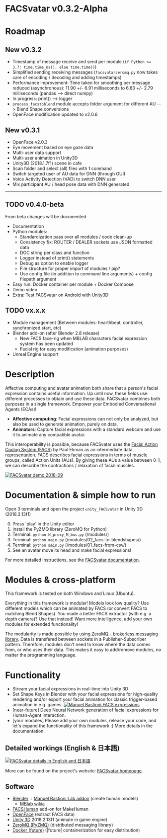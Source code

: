 # FACSvatar v0.3.2-Alpha

# Roadmap

## New v0.3.2

* Timestamp of message receive and send per module (`if Python >= 3.7: time.time_ns(), else time.time()`)
* Simplified sending receiving messages (`facsvatarzeromq.py` now takes care of encoding / decoding and adding timestamps)
* Performance improvement: Time taken for smoothing per message reduced (asynchronous): 11.90 +/- 6.91 milliseconds to 6.83 +/- 2.79 milliseconds (pandas --> direct numpy)
* In progress: print() --> logger
* `process_facstoblend` module accepts folder argument for different AU --> Blend Shape conversions
* OpenFace modification updated to v2.0.6

## New v0.3.1

* OpenFace v2.0.3
* Eye movement based on eye gaze data
* Multi-user data support
* Multi-user animation in Unity3D
* Unity3D (2018.1.7f1) scene in cafe
* Scan folder and select (all) files with 1 command
* Switch targeted user of AU data for DNN (through GUI)
* Voice Activity Detection (VAD) to switch DNN user
* Mix participant AU / head pose data with DNN generated

---


## TODO v0.4.0-beta
From beta changes will be documented

* Documentation
* Python modules:
    * Standardization pass over all modules / code clean-up
    * Consistency fix: ROUTER / DEALER sockets use JSON formatted data
    * DOC string per class and function
    * Logger instead of print() statements
    * Debug as option to enable logger
    * File structure for proper import of modules / pip?
    * Use config file (in addition to command line arguments) + config filepath argument
* Easy run: Docker container per module + Docker Compose
* Demo video
* Extra: Test FACSvatar on Android with Unity3D

## TODO vx.x.x

* Module management (Between modules: hearthbeat, controller, synchronized start, etc)
* Blender add-on (after Blender 2.8 release)
    * New FACS face-rig when MBLAB characters facial expression system has been updated
    * Facial rig for easy modification (animation purposes)
* Unreal Engine support


# Description

Affective computing and avatar animation both share that a person's facial expression contains useful information. Up until now, these fields use different processes to obtain and use these data. FACSvatar combines both purposes in a single framework. Empower your Embodied Conversational Agents (ECAs)!

* **Affective computing**: Facial expressions can not only be analyzed, but also be used to generate animation, purely on data.
* **Animators**: Capture facial expressions with a standard webcam and use it to animate any compatible avatar.

This interoperability is possible, because FACSvatar uses the [Facial Action Coding System (FACS)](https://en.wikipedia.org/wiki/Facial_Action_Coding_System "https://en.wikipedia.org/wiki/Facial_Action_Coding_System") by Paul Ekman as an intermediate data representation. FACS describes facial expressions in terms of muscle groups, called Action Units (AUs). By giving these AUs a value between 0-1, we can describe the contractions / relaxation of facial muscles.

[![FACSvatar demo 2018-09](https://img.youtube.com/vi/J2FvrIl-ypU/0.jpg)](https://www.youtube.com/watch?v=J2FvrIl-ypU)

# Documentation & simple how to run

Open 3 terminals and open the project `unity_FACSvatar` in Unity 3D (2018.2.13f1)

0. Press 'play' in the Unity editor
0. Install the PyZMQ library (ZeroMQ for Python)
0. Terminal: `python N_proxy_M_bus.py`  (/modules/)
0. Terminal: `python main.py`  (/modules/02_facs-to-blendshapes/)
0. Terminal: `python main.py`  (/modules/01_facs-from-csv/)
0. See an avatar move its head and make facial expressions!

For more detailed instructions, see the [FACSvatar documentation](https://facsvatar.readthedocs.io/en/latest/).


# Modules & cross-platform

This framework is tested on both Windows and Linux (Ubuntu).

Everything in this framework is modular! Models look low quality? Use different models which can be animated by FACS (or convert FACS to matching Blend Shapes). You made a better FACS extractor (with e.g. a depth camera)? Use that instead! Want more intelligence, add your own modules for extended functionality!

The modularity is made possible by using [ZeroMQ - brokerless messaging library](http://zeromq.org/). Data is transfered between sockets in a Publisher-Subscriber pattern. Therefore, modules don't need to know where the data comes from, or who uses their data. This makes it easy to add/remove modules, no matter the programming language.


# Functionality

* Stream your facial expressions in real-time into Unity 3D
* Set Shape Keys in Blender with your facial expressions for high-quality rendering and/or export your facial animation for classic trigger-based animation in e.g. games.
[![Manuel Bastioni FACS expressions](https://img.youtube.com/vi/ImB3it_26bc/0.jpg)](https://www.youtube.com/watch?v=ImB3it_26bc)
* [near-future] Deep Neural Network generation of facial expressions for Human-Agent Interaction.
* [your modules] Please add your own modules, release your code, and let's expand the functionality of this framework :) More details in the documentation.


## Detailed workings (English & 日本語)
[![FACSvatar details in English and 日本語](https://surafusoft.eu/facsvatar/files/2018/10/FACSvatar_poster_25_A4-724x1024.png)](https://surafusoft.eu/facsvatar/files/2018/10/FACSvatar_poster_25_A4.png)

More can be found on the project's website: [FACSvatar homepage](https://surafusoft.eu/facsvatar/ "https://surafusoft.eu/facsvatar/").


## Software
* [Blender](https://www.blender.org/) + [Manuel Bastioni Lab addon](http://www.manuelbastioni.com/)  (create human models)
  * [MBlab wikia](http://manuelbastionilab.wikia.com/wiki/Manuel_Bastioni_Lab_Wiki)
* [FACSHuman](https://www.michaelgilbert.fr/facshuman/) add-on for MakeHuman
* [OpenFace](https://github.com/TadasBaltrusaitis/OpenFace)  (extract FACS data)
* [Unity 3D](https://unity3d.com/) 2018.2.13f1 (animate in game engine)
* [ZeroMQ (PyZMQ)](http://zeromq.org/) (distributed messaging library)
* [Docker (future)](https://www.docker.com/)  (|future| containerization for easy distribution)
